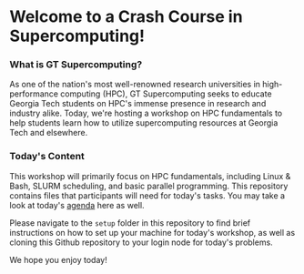 # Welcome to a Crash Course in Supercomputing!

### What is GT Supercomputing?
As one of the nation's most well-renowned research universities in high-performance computing (HPC), GT Supercomputing seeks to educate Georgia Tech students on HPC's immense presence in research and industry alike. Today, we're hosting a workshop on HPC fundamentals to help students learn how to utilize supercomputing resources at Georgia Tech and elsewhere.

### Today's Content
This workshop will primarily focus on HPC fundamentals, including Linux & Bash, SLURM scheduling, and basic parallel programming. This repository contains files that participants will need for today's tasks. You may take a look at today's [agenda](agenda.md) here as well.

Please navigate to the ``setup`` folder in this repository to find brief instructions on how to set up your machine for today's workshop, as well as cloning this Github repository to your login node for today's problems. 

We hope you enjoy today!
&nbsp;
